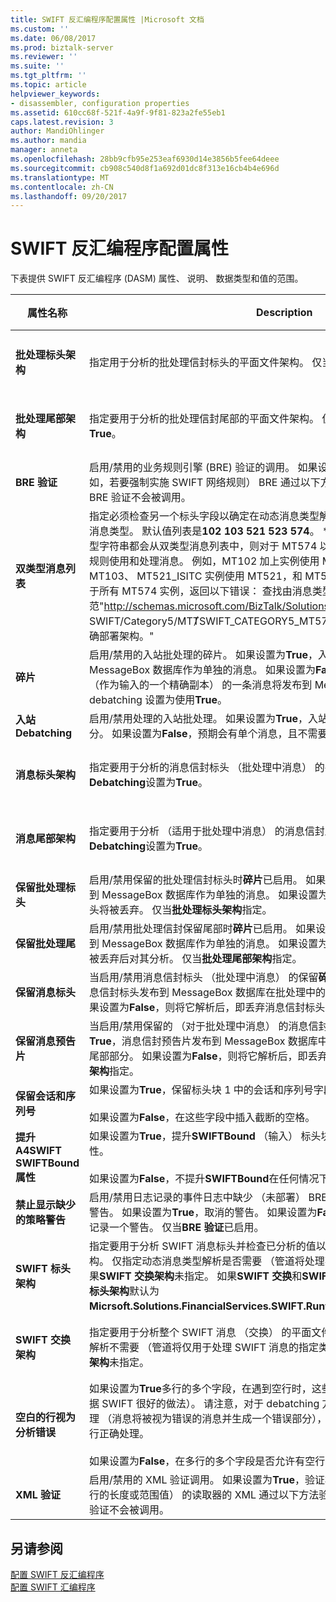 ```yaml
---
title: SWIFT 反汇编程序配置属性 |Microsoft 文档
ms.custom: ''
ms.date: 06/08/2017
ms.prod: biztalk-server
ms.reviewer: ''
ms.suite: ''
ms.tgt_pltfrm: ''
ms.topic: article
helpviewer_keywords:
- disassembler, configuration properties
ms.assetid: 610cc68f-521f-4a9f-9f81-823a2fe55eb1
caps.latest.revision: 3
author: MandiOhlinger
ms.author: mandia
manager: anneta
ms.openlocfilehash: 28bb9cfb95e253eaf6930d14e3856b5fee64deee
ms.sourcegitcommit: cb908c540d8f1a692d01dc8f313e16cb4b4e696d
ms.translationtype: MT
ms.contentlocale: zh-CN
ms.lasthandoff: 09/20/2017
---
```

# <a name="swift-disassembler-configuration-properties"></a>SWIFT 反汇编程序配置属性
下表提供 SWIFT 反汇编程序 (DASM) 属性、 说明、 数据类型和值的范围。  
  
|属性名称|Description|数据类型|值范围|  
|-------------------|-----------------|---------------|-----------------|  
|**批处理标头架构**|指定用于分析的批处理信封标头的平面文件架构。 仅当**入站 Debatching**设置为**True**。|字符串|无或任何已部署的架构名称|  
|**批处理尾部架构**|指定要用于分析的批处理信封尾部的平面文件架构。 仅当**入站 Debatching**设置为**True**。|字符串|无或任何已部署的架构名称|  
|**BRE 验证**|启用/禁用的业务规则引擎 (BRE) 验证的调用。 如果设置为**True**，针对已部署策略 （例如，若要强制实施 SWIFT 网络规则） BRE 通过以下方法验证消息。 如果设置为**False**，BRE 验证不会被调用。|Boolean|True、False|  
|**双类型消息列表**|指定必须检查另一个标头字段以确定在动态消息类型解析期间的消息的子类型的 SWIFT 消息类型。 默认值列表是**102 103 521 523 574**。 **注意：**如果任何或所有消息类型字符串都会从双类型消息列表中，则对于 MT574 以外的所有消息，原始架构其业务规则使用和处理消息。 例如，MT102 加上实例使用 MT102、 MT103PLUS 实例使用 MT103、 MT521_ISITC 实例使用 MT521，和 MT523_ISITC 实例使用 MT523。 对于所有 MT574 实例，返回以下错误： 查找由消息类型的文档规范"http://schemas.microsoft.com/BizTalk/Solutions/FinancialServices/ SWIFT/Category5/MT&#574;SWIFT_CATEGORY5_MT574_Interchange"失败。 验证已正确部署架构。"|字符串|3 位数字的空格分隔的列表|  
|**碎片**|启用/禁用的入站批处理的碎片。 如果设置为**True**，入站批处理中的消息发布到 MessageBox 数据库作为单独的消息。 如果设置为**False**，整个的入站的批处理形式 （作为输入的一个精确副本） 的一条消息将发布到 MessageBox 数据库。 仅当入站 debatching 设置为使用**True**。|Boolean|True、False|  
|**入站 Debatching**|启用/禁用处理的入站批处理。 如果设置为**True**，入站的批处理预期会有且在处理期间拆分。 如果设置为**False**，预期会有单个消息，且不需要 debatching。|Boolean|True、False|  
|**消息标头架构**|指定要用于分析的消息信封标头 （批处理中消息） 的平面文件架构。 仅当**入站 Debatching**设置为**True**。|字符串|无或任何已部署的架构名称|  
|**消息尾部架构**|指定要用于分析 （适用于批处理中消息） 的消息信封尾部的平面文件架构。 仅当**入站 Debatching**设置为**True**。|字符串|无或任何已部署的架构名称|  
|**保留批处理标头**|启用/禁用保留的批处理信封标头时**碎片**已启用。 如果设置为**True**，批处理信封标头发布到 MessageBox 数据库作为单独的消息。 如果设置为**False**后对其分析, 的批处理信封标头将被丢弃。 仅当**批处理标头架构**指定。|Boolean|True、False|  
|**保留批处理尾**|启用/禁用批处理信封保留尾部时**碎片**已启用。 如果设置为**True**，批处理信封预告片发布到 MessageBox 数据库作为单独的消息。 如果设置为**False**，批处理信封尾中的内容将被丢弃后对其分析。 仅当**批处理尾部架构**指定。|Boolean|True、False|  
|**保留消息标头**|当启用/禁用消息信封标头 （批处理中消息） 的保留**碎片**已启用。 如果设置为**True**，消息信封标头发布到 MessageBox 数据库在批处理中的相应 SWIFT 消息的标头部分。 如果设置为**False**，则将它解析后，即丢弃消息信封标头。 仅当**消息标头架构**指定。|Boolean|True、False|  
|**保留消息预告片**|当启用/禁用保留的 （对于批处理中消息） 的消息信封预告片**碎片**已启用。 如果设置为**True**，消息信封预告片发布到 MessageBox 数据库中的批处理中的相应 SWIFT 消息的尾部部分。 如果设置为**False**，则将它解析后，即丢弃消息信封预告片。 仅当**消息尾部架构**指定。|Boolean|True、False|  
|**保留会话和序列号**|如果设置为**True**，保留标头块 1 中的会话和序列号字段中的任意字符字符串。<br /><br /> 如果设置为**False**，在这些字段中插入截断的空格。|Boolean|True、False|  
|**提升 A4SWIFT SWIFTBound 属性**|如果设置为**True**，提升**SWIFTBound** （输入） 标头块 2 将与此管道接收的消息的属性。<br /><br /> 如果设置为**False**，不提升**SWIFTBound**在任何情况下的属性。|Boolean|True、False|  
|**禁止显示缺少的策略警告**|启用/禁用日志记录的事件日志中缺少 （未部署） BRE 验证策略中的业务规则引擎 (BRE) 警告。 如果设置为**True**，取消的警告。 如果设置为**False**，每次找不到验证策略时，将记录一个警告。 仅当**BRE 验证**已启用。|Boolean|True、False|  
|**SWIFT 标头架构**|指定要用于分析 SWIFT 消息标头并检查已分析的值以便动态发现消息类型的平面文件架构。 仅指定动态消息类型解析是否需要 （管道将处理不同类型的 SWIFT 消息）。 指定如果**SWIFT 交换架构**未指定。 如果**SWIFT 交换**和**SWIFT 标头架构**是否未指定， **SWIFT 标头架构**默认为**Micrsoft.Solutions.FinancialServices.SWIFT.RuntimeSchemas.HeaderSchema**。|字符串|无或任何已部署的架构名称|  
|**SWIFT 交换架构**|指定要用于分析整个 SWIFT 消息 （交换） 的平面文件架构。 仅指定是否动态消息类型解析不需要 （管道将仅用于处理 SWIFT 消息的指定类型）。 如果必须指定**SWIFT 标头架构**未指定。|字符串|无或任何已部署的架构名称|  
|**空白的行视为分析错误**|如果设置为**True**多行的多个字段，在遇到空行时，这些标记为分析的错误 （空行不是根据 SWIFT 很好的做法）。 请注意，对于 debatching 方案，这些分析错误不要终止批处理 （消息将被视为错误的消息并生成一个错误部分），并且未出现错误批处理中的消息进行正确处理。<br /><br /> 如果设置为**False**，在多行的多个字段是否允许有空行。|Boolean|True、False|  
|**XML 验证**|启用/禁用的 XML 验证调用。 如果设置为**True**，验证根据架构约束 （例如，若要强制执行的长度或范围值） 的读取器的 XML 通过以下方法验证消息。 如果设置为**False**，XML 验证不会被调用。|Boolean|True、False|  
  
## <a name="see-also"></a>另请参阅  
 [配置 SWIFT 反汇编程序](../../adapters-and-accelerators/accelerator-swift/configuring-the-swift-disassembler.md)   
 [配置 SWIFT 汇编程序](../../adapters-and-accelerators/accelerator-swift/configuring-the-swift-assembler.md)